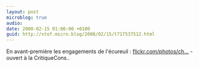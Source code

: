```yaml
---
layout: post
microblog: true
audio: 
date: 2008-02-15 01:00:00 +0100
guid: http://xtof.micro.blog/2008/02/15/t717537512.html
---
```

En avant-première les engagements de l'écureuil : [flickr.com/photos/ch...](http://flickr.com/photos/christopheducamp/2267042389/sizes/l/) - ouvert à la CritiqueCons..

